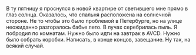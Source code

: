 
В ту пятницу я проснулся в новой квартире от светившего мне прямо в глаз солнца. Оказалось, что спальня расположена на солнечной стороне. Не то чтобы это было проблемой в Петербурге, но на улице неожиданно разгоралось бабье лето. В лучах серебрилась пыль. Я побродил по комнатам. Нужно было идти на завтрак в AVCD. Нужно было собрать коробки. Написать, в конце концов, завещание. Ну так, на всякий случай.
